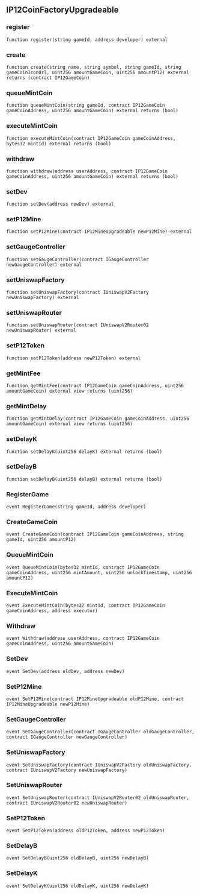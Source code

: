 ## IP12CoinFactoryUpgradeable

### register

```solidity
function register(string gameId, address developer) external
```

### create

```solidity
function create(string name, string symbol, string gameId, string gameCoinIconUrl, uint256 amountGameCoin, uint256 amountP12) external returns (contract IP12GameCoin)
```

### queueMintCoin

```solidity
function queueMintCoin(string gameId, contract IP12GameCoin gameCoinAddress, uint256 amountGameCoin) external returns (bool)
```

### executeMintCoin

```solidity
function executeMintCoin(contract IP12GameCoin gameCoinAddress, bytes32 mintId) external returns (bool)
```

### withdraw

```solidity
function withdraw(address userAddress, contract IP12GameCoin gameCoinAddress, uint256 amountGameCoin) external returns (bool)
```

### setDev

```solidity
function setDev(address newDev) external
```

### setP12Mine

```solidity
function setP12Mine(contract IP12MineUpgradeable newP12Mine) external
```

### setGaugeController

```solidity
function setGaugeController(contract IGaugeController newGaugeController) external
```

### setUniswapFactory

```solidity
function setUniswapFactory(contract IUniswapV2Factory newUniswapFactory) external
```

### setUniswapRouter

```solidity
function setUniswapRouter(contract IUniswapV2Router02 newUniswapRouter) external
```

### setP12Token

```solidity
function setP12Token(address newP12Token) external
```

### getMintFee

```solidity
function getMintFee(contract IP12GameCoin gameCoinAddress, uint256 amountGameCoin) external view returns (uint256)
```

### getMintDelay

```solidity
function getMintDelay(contract IP12GameCoin gameCoinAddress, uint256 amountGameCoin) external view returns (uint256)
```

### setDelayK

```solidity
function setDelayK(uint256 delayK) external returns (bool)
```

### setDelayB

```solidity
function setDelayB(uint256 delayB) external returns (bool)
```

### RegisterGame

```solidity
event RegisterGame(string gameId, address developer)
```

### CreateGameCoin

```solidity
event CreateGameCoin(contract IP12GameCoin gameCoinAddress, string gameId, uint256 amountP12)
```

### QueueMintCoin

```solidity
event QueueMintCoin(bytes32 mintId, contract IP12GameCoin gameCoinAddress, uint256 mintAmount, uint256 unlockTimestamp, uint256 amountP12)
```

### ExecuteMintCoin

```solidity
event ExecuteMintCoin(bytes32 mintId, contract IP12GameCoin gameCoinAddress, address executor)
```

### Withdraw

```solidity
event Withdraw(address userAddress, contract IP12GameCoin gameCoinAddress, uint256 amountGameCoin)
```

### SetDev

```solidity
event SetDev(address oldDev, address newDev)
```

### SetP12Mine

```solidity
event SetP12Mine(contract IP12MineUpgradeable oldP12Mine, contract IP12MineUpgradeable newP12Mine)
```

### SetGaugeController

```solidity
event SetGaugeController(contract IGaugeController oldGaugeController, contract IGaugeController newGaugeController)
```

### SetUniswapFactory

```solidity
event SetUniswapFactory(contract IUniswapV2Factory oldUniswapFactory, contract IUniswapV2Factory newUniswapFactory)
```

### SetUniswapRouter

```solidity
event SetUniswapRouter(contract IUniswapV2Router02 oldUniswapRouter, contract IUniswapV2Router02 newUniswapRouter)
```

### SetP12Token

```solidity
event SetP12Token(address oldP12Token, address newP12Token)
```

### SetDelayB

```solidity
event SetDelayB(uint256 oldDelayB, uint256 newDelayB)
```

### SetDelayK

```solidity
event SetDelayK(uint256 oldDelayK, uint256 newDelayK)
```

